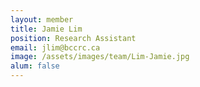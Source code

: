 ```yaml
---
layout: member
title: Jamie Lim
position: Research Assistant
email: jlim@bccrc.ca
image: /assets/images/team/Lim-Jamie.jpg
alum: false
---
```

